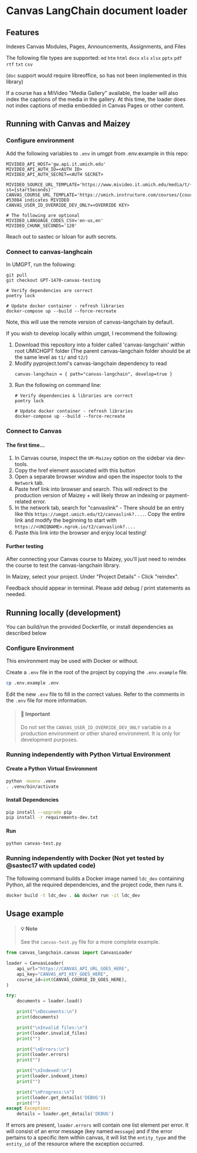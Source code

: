 # Canvas LangChain document loader

## Features

Indexes Canvas Modules, Pages, Announcements, Assignments, and Files

The following file types are supported:
`md` `htm` `html` `docx` `xls` `xlsx` `pptx` `pdf` `rtf` `txt` `csv`

(`doc` support would require libreoffice, so has not been implemented in this library)

If a course has a MiVideo "Media Gallery" available, the loader will
also index the captions of the media in the gallery. At this time, the loader
does not index captions of media embedded in Canvas Pages or other content.

## Running with Canvas and Maizey

### Configure environment
Add the following variables to `.env` in umgpt from .env.example in this repo:
```
MIVIDEO_API_HOST='gw.api.it.umich.edu'
MIVIDEO_API_AUTH_ID=<AUTH ID>
MIVIDEO_API_AUTH_SECRET=<AUTH SECRET>

MIVIDEO_SOURCE_URL_TEMPLATE='https://www.mivideo.it.umich.edu/media/t/{mediaId}?st={startSeconds}'
CANVAS_COURSE_URL_TEMPLATE='https://umich.instructure.com/courses/{courseId}/external_tools/53084' #53084 indicates MIVIDEO
CANVAS_USER_ID_OVERRIDE_DEV_ONLY=<OVERRIDE KEY>

# The following are optional
MIVIDEO_LANGUAGE_CODES_CSV='en-us,en'
MIVIDEO_CHUNK_SECONDS='120'
```

Reach out to sastec or lsloan for auth secrets. 

### Connect to canvas-langhcain
In UMGPT, run the following: 
```
git pull
git checkout GPT-1470-canvas-testing

# Verify dependencies are correct
poetry lock 

# Update docker container - refresh libraries
docker-compose up --build --force-recreate
```

Note, this will use the remote version of canvas-langchain by default. 

If you wish to develop locally within umgpt, I recommend the following:

1.  Download this repository into a folder called 'canvas-langchain' within root UMICHGPT folder (The parent canvas-langchain folder should be at the same level as `t1/` and `t2/`)
2. Modify pyproject.toml's canvas-langchain dependency to read 
	```
	canvas-langchain = { path="canvas-langchain", develop=true }
	```
3. Run the following on command line:
	```
	# Verify dependencies & libraries are correct
	poetry lock 

	# Update docker container - refresh libraries
	docker-compose up --build --force-recreate
	```
### Connect to Canvas

#### The first time... 
1. In Canvas course, inspect the `UM-Maizey` option on the sidebar via dev-tools. 
2. Copy the href element associated with this button
3. Open a separate browser window and open the inspector tools to the `Network` tab.
4. Paste href link into browser and search. This will redirect to the production version of Maizey + will likely throw an indexing or payment-related error. 
5. In the network tab, search for "canvaslink" - There should be an entry like this `https://umgpt.umich.edu/t2/canvaslink?....`. Copy the entire link and modify the beginning to start with `https://<UNIQNAME>.ngrok.io/t2/canvaslink?....`
6. Paste this link into the browser and enjoy local testing!


#### Further testing
After connecting your Canvas course to Maizey, you'll just need to reindex the course to test the canvas-langchain library. 

In Maizey, select your project. Under "Project Details" - Click "reindex".

Feedback should appear in terminal. Please add debug / print statements as needed.

## Running locally (development)

You can build/run the provided Dockerfile, or install dependencies as described below

### Configure Environment

This environment may be used with Docker or without.

Create a `.env` file in the root of the project by copying the `.env.example`
file.

```bash
cp .env.example .env
```

Edit the new `.env` file to fill in the correct values. Refer to the comments
in the `.env` file for more information.

> #### 🔔 Important
> Do not set the `CANVAS_USER_ID_OVERRIDE_DEV_ONLY` variable in a production
> environment or other shared environment. It is only for development purposes.

### Running independently with Python Virtual Environment 

#### Create a Python Virtual Environment
```bash
python -mvenv .venv
. .venv/bin/activate
```

#### Install Dependencies
```bash
pip install --upgrade pip
pip install -r requirements-dev.txt
```

#### Run

```bash
python canvas-test.py
```

### Running independently with Docker (Not yet tested by @sastec17 with updated code)

The following command builds a Docker image named `ldc_dev` containing Python,
all the required dependencies, and the project code, then runs it.

```bash
docker build -t ldc_dev . && docker run -it ldc_dev
```

## Usage example

> #### 💡 Note
> See the `canvas-test.py` file for a more complete example.

```python
from canvas_langchain.canvas import CanvasLoader

loader = CanvasLoader(
	api_url="https://CANVAS_API_URL_GOES_HERE",
	api_key="CANVAS_API_KEY_GOES_HERE",
	course_id=int(CANVAS_COURSE_ID_GOES_HERE),
)

try:
	documents = loader.load()

	print("\nDocuments:\n")
	print(documents)

	print("\nInvalid files:\n")
	print(loader.invalid_files)
	print("")

	print("\nErrors:\n")
	print(loader.errors)
	print("")

	print("\nIndexed:\n")
	print(loader.indexed_items)
	print("")

	print("\nProgress:\n")
	print(loader.get_details('DEBUG'))
	print("")
except Exception:
	details = loader.get_details('DEBUG')
```

If errors are present, `loader.errors` will contain one list element per error. It will consist of an error message (key named `message`) and if the error pertains to a specific item within canvas, it will list the `entity_type` and the `entity_id` of the resource where the exception occurred.
